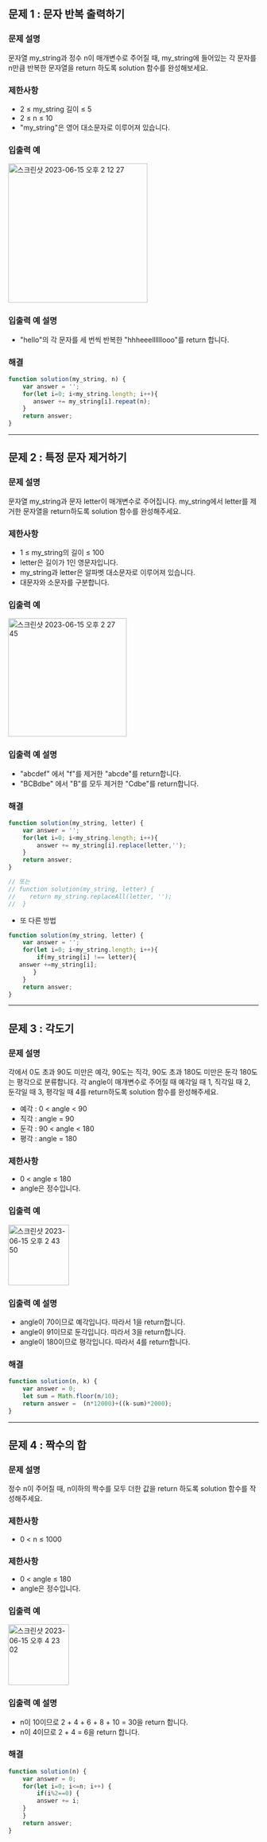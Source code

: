 ## 문제 1 : 문자 반복 출력하기  

### 문제 설명
문자열 my_string과 정수 n이 매개변수로 주어질 때, my_string에 들어있는 각 문자를 n만큼 반복한 문자열을 return 하도록 solution 함수를 완성해보세요.

### 제한사항
- 2 ≤ my_string 길이 ≤ 5
- 2 ≤ n ≤ 10
- "my_string"은 영어 대소문자로 이루어져 있습니다.


### 입출력 예 
<img width="280" alt="스크린샷 2023-06-15 오후 2 12 27" src="https://github.com/EUN-HA-CHOI/HTML-CSS-JS-Study/assets/97012561/822a7c4a-fa2a-42f9-b776-36a1912523c6">

### 입출력 예 설명 
- "hello"의 각 문자를 세 번씩 반복한 "hhheeellllllooo"를 return 합니다.

### 해결 
```javascript
function solution(my_string, n) {
    var answer = '';
    for(let i=0; i<my_string.length; i++){
       answer += my_string[i].repeat(n);
    }
    return answer;
}
```

<hr>

## 문제 2 : 특정 문자 제거하기   

### 문제 설명
문자열 my_string과 문자 letter이 매개변수로 주어집니다. my_string에서 letter를 제거한 문자열을 return하도록 solution 함수를 완성해주세요.

### 제한사항
- 1 ≤ my_string의 길이 ≤ 100
- letter은 길이가 1인 영문자입니다.
- my_string과 letter은 알파벳 대소문자로 이루어져 있습니다.
- 대문자와 소문자를 구분합니다.

### 입출력 예 
<img width="238" alt="스크린샷 2023-06-15 오후 2 27 45" src="https://github.com/EUN-HA-CHOI/HTML-CSS-JS-Study/assets/97012561/922b371f-c449-4a37-8a1d-92962e6f9b77">

### 입출력 예 설명 
- "abcdef" 에서 "f"를 제거한 "abcde"를 return합니다.
- "BCBdbe" 에서 "B"를 모두 제거한 "Cdbe"를 return합니다.

### 해결 
```javascript
function solution(my_string, letter) {
    var answer = '';
    for(let i=0; i<my_string.length; i++){
        answer += my_string[i].replace(letter,'');
    }
    return answer;
}

// 또는 
// function solution(my_string, letter) {
//    return my_string.replaceAll(letter, '');
//  }
```

- 또 다른 방법
```javascript
function solution(my_string, letter) {
    var answer = '';
    for(let i=0; i<my_string.length; i++){
        if(my_string[i] !== letter){
   answer +=my_string[i];
       }
    }
    return answer;
}
```

<hr>

## 문제 3 : 각도기

### 문제 설명
각에서 0도 초과 90도 미만은 예각, 90도는 직각, 90도 초과 180도 미만은 둔각 180도는 평각으로 분류합니다. 각 angle이 매개변수로 주어질 때 예각일 때 1, 직각일 때 2, 둔각일 때 3, 평각일 때 4를 return하도록 solution 함수를 완성해주세요.

- 예각 : 0 < angle < 90
- 직각 : angle = 90
- 둔각 : 90 < angle < 180
- 평각 : angle = 180

### 제한사항
- 0 < angle ≤ 180
- angle은 정수입니다.

### 입출력 예 
<img width="122" alt="스크린샷 2023-06-15 오후 2 43 50" src="https://github.com/EUN-HA-CHOI/HTML-CSS-JS-Study/assets/97012561/0504ad7a-c495-4290-9531-be19df3164cc">

### 입출력 예 설명 
- angle이 70이므로 예각입니다. 따라서 1을 return합니다.
- angle이 91이므로 둔각입니다. 따라서 3을 return합니다.
- angle이 180이므로 평각입니다. 따라서 4를 return합니다.

### 해결 
```javascript
function solution(n, k) {
    var answer = 0;
    let sum = Math.floor(n/10);
    return answer =  (n*12000)+((k-sum)*2000);
}
```

<hr>

## 문제 4 : 짝수의 합

### 문제 설명
정수 n이 주어질 때, n이하의 짝수를 모두 더한 값을 return 하도록 solution 함수를 작성해주세요.

### 제한사항
- 0 < n ≤ 1000

### 제한사항
- 0 < angle ≤ 180
- angle은 정수입니다.

### 입출력 예 
<img width="122" alt="스크린샷 2023-06-15 오후 4 23 02" src="https://github.com/EUN-HA-CHOI/HTML-CSS-JS-Study/assets/97012561/e6842957-2915-4408-bdc0-0688de506639">

### 입출력 예 설명 
- n이 10이므로 2 + 4 + 6 + 8 + 10 = 30을 return 합니다.
- n이 4이므로 2 + 4 = 6을 return 합니다.

### 해결 
```javascript
function solution(n) {
    var answer = 0;
    for(let i=0; i<=n; i++) {
        if(i%2==0) {
        answer += i;
    }
    }
    return answer;
}
```

